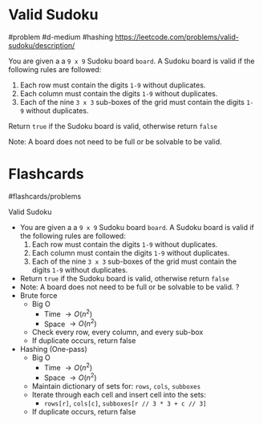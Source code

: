 # Valid Sudoku
#problem #d-medium #hashing
https://leetcode.com/problems/valid-sudoku/description/

You are given a a `9 x 9` Sudoku board `board`. A Sudoku board is valid if the following rules are followed:

1. Each row must contain the digits `1-9` without duplicates.
2. Each column must contain the digits `1-9` without duplicates.
3. Each of the nine `3 x 3` sub-boxes of the grid must contain the digits `1-9` without duplicates.

Return `true` if the Sudoku board is valid, otherwise return `false`

Note: A board does not need to be full or be solvable to be valid.

# Flashcards
#flashcards/problems 

Valid Sudoku
- You are given a a `9 x 9` Sudoku board `board`. A Sudoku board is valid if the following rules are followed:
	1. Each row must contain the digits `1-9` without duplicates.
	2. Each column must contain the digits `1-9` without duplicates.
	3. Each of the nine `3 x 3` sub-boxes of the grid must contain the digits `1-9` without duplicates.
- Return `true` if the Sudoku board is valid, otherwise return `false`
- Note: A board does not need to be full or be solvable to be valid.
?
- Brute force
	- Big O
		- Time $\to O(n^2)$
		- Space $\to O(n^2)$
	- Check every row, every column, and every sub-box
	- If duplicate occurs, return false
- Hashing (One-pass)
	- Big O
		- Time $\to O(n^2)$
		- Space $\to O(n^2)$
	- Maintain dictionary of sets for: `rows`, `cols`, `subboxes`
	- Iterate through each cell and insert cell into the sets:
		- `rows[r]`, `cols[c]`, `subboxes[r // 3 * 3 + c // 3]`
	- If duplicate occurs, return false
